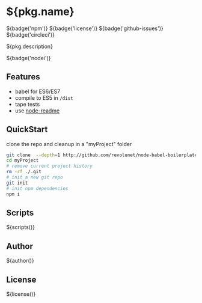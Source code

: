 # ${pkg.name}

${badge('npm')} ${badge('license')} ${badge('github-issues')} ${badge('circleci')}

${pkg.description}

${badge('nodei')}

## Features

 - babel for ES6/ES7
 - compile to ES5 in `/dist`
 - tape tests
 - use [node-readme](http://github.com/revolunet/node-readme)

## QuickStart


clone the repo and cleanup in a "myProject" folder

```sh
git clone  --depth=1 http://github.com/revolunet/node-babel-boilerplate myProject
cd myProject
# remove current project history
rm -rf ./.git
# init a new git repo
git init
# init npm dependencies
npm i
```

## Scripts

${scripts()}


## Author

${author()}

## License

${license()}
